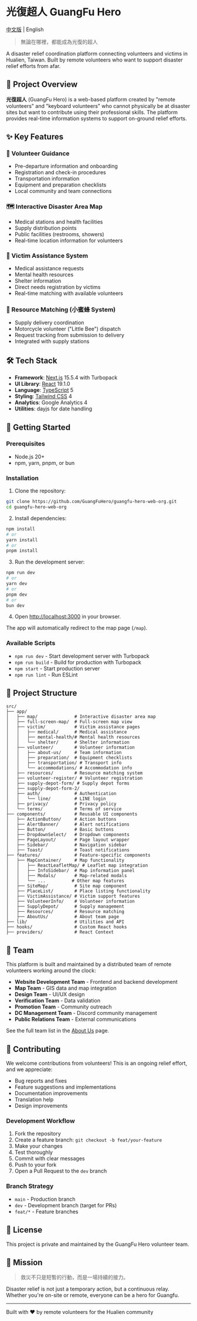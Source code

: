 # 光復超人 GuangFu Hero

[中文版](./README_zh-TW.md) | English

> 無論在哪裡，都能成為光復的超人

A disaster relief coordination platform connecting volunteers and victims in Hualien, Taiwan. Built by remote volunteers who want to support disaster relief efforts from afar.

## 🎯 Project Overview

**光復超人** (GuangFu Hero) is a web-based platform created by "remote volunteers" and "keyboard volunteers" who cannot physically be at disaster sites but want to contribute using their professional skills. The platform provides real-time information systems to support on-ground relief efforts.

## ✨ Key Features

### 🧭 Volunteer Guidance

- Pre-departure information and onboarding
- Registration and check-in procedures
- Transportation information
- Equipment and preparation checklists
- Local community and team connections

### 🗺️ Interactive Disaster Area Map

- Medical stations and health facilities
- Supply distribution points
- Public facilities (restrooms, showers)
- Real-time location information for volunteers

### 💬 Victim Assistance System

- Medical assistance requests
- Mental health resources
- Shelter information
- Direct needs registration by victims
- Real-time matching with available volunteers

### 🐝 Resource Matching (小蜜蜂 System)

- Supply delivery coordination
- Motorcycle volunteer ("Little Bee") dispatch
- Request tracking from submission to delivery
- Integrated with supply stations

## 🛠️ Tech Stack

- **Framework**: [Next.js](https://nextjs.org) 15.5.4 with Turbopack
- **UI Library**: [React](https://react.dev) 19.1.0
- **Language**: [TypeScript](https://www.typescriptlang.org) 5
- **Styling**: [Tailwind CSS](https://tailwindcss.com) 4
- **Analytics**: Google Analytics 4
- **Utilities**: dayjs for date handling

## 🚀 Getting Started

### Prerequisites

- Node.js 20+
- npm, yarn, pnpm, or bun

### Installation

1. Clone the repository:

```bash
git clone https://github.com/GuangFuHero/guangfu-hero-web-org.git
cd guangfu-hero-web-org
```

2. Install dependencies:

```bash
npm install
# or
yarn install
# or
pnpm install
```

3. Run the development server:

```bash
npm run dev
# or
yarn dev
# or
pnpm dev
# or
bun dev
```

4. Open [http://localhost:3000](http://localhost:3000) in your browser.

The app will automatically redirect to the map page (`/map`).

### Available Scripts

- `npm run dev` - Start development server with Turbopack
- `npm run build` - Build for production with Turbopack
- `npm start` - Start production server
- `npm run lint` - Run ESLint

## 📁 Project Structure

```
src/
├── app/
│   ├── map/              # Interactive disaster area map
│   ├── full-screen-map/  # Full-screen map view
│   ├── victim/           # Victim assistance pages
│   │   ├── medical/      # Medical assistance
│   │   ├── mental-health/# Mental health resources
│   │   └── shelter/      # Shelter information
│   ├── volunteer/        # Volunteer information
│   │   ├── about-us/     # Team information
│   │   ├── preparation/  # Equipment checklists
│   │   ├── transportation/ # Transport info
│   │   └── accommodations/ # Accommodation info
│   ├── resources/        # Resource matching system
│   ├── volunteer-register/ # Volunteer registration
│   ├── supply-depot-form/ # Supply depot forms
│   ├── supply-depot-form-2/
│   ├── auth/             # Authentication
│   │   └── line/         # LINE login
│   ├── privacy/          # Privacy policy
│   └── terms/            # Terms of service
├── components/           # Reusable UI components
│   ├── ActionButton/     # Action buttons
│   ├── AlertBanner/      # Alert notifications
│   ├── Button/           # Basic buttons
│   ├── DropdownSelect/   # Dropdown components
│   ├── PageLayout/       # Page layout wrapper
│   ├── Sidebar/          # Navigation sidebar
│   ├── Toast/            # Toast notifications
├── features/             # Feature-specific components
│   ├── MapContainer/     # Map functionality
│   │   ├── ReactLeafletMap/ # Leaflet map integration
│   │   ├── InfoSidebar/  # Map information panel
│   │   ├── Modals/       # Map-related modals
│   │   └── ...          # Other map features
│   ├── SiteMap/          # Site map component
│   ├── PlaceList/        # Place listing functionality
│   ├── VictimAssistance/ # Victim support features
│   ├── VolunteerInfo/    # Volunteer information
│   ├── SupplyDepot/      # Supply management
│   ├── Resources/        # Resource matching
│   ├── AboutUs/          # About team page
├── lib/                  # Utilities and API
├── hooks/                # Custom React hooks
├── providers/            # React Context
```

## 👥 Team

This platform is built and maintained by a distributed team of remote volunteers working around the clock:

- **Website Development Team** - Frontend and backend development
- **Map Team** - GIS data and map integration
- **Design Team** - UI/UX design
- **Verification Team** - Data validation
- **Promotion Team** - Community outreach
- **DC Management Team** - Discord community management
- **Public Relations Team** - External communications

See the full team list in the [About Us](/volunteer/about-us) page.

## 🤝 Contributing

We welcome contributions from volunteers! This is an ongoing relief effort, and we appreciate:

- Bug reports and fixes
- Feature suggestions and implementations
- Documentation improvements
- Translation help
- Design improvements

### Development Workflow

1. Fork the repository
2. Create a feature branch: `git checkout -b feat/your-feature`
3. Make your changes
4. Test thoroughly
5. Commit with clear messages
6. Push to your fork
7. Open a Pull Request to the `dev` branch

### Branch Strategy

- `main` - Production branch
- `dev` - Development branch (target for PRs)
- `feat/*` - Feature branches

## 📜 License

This project is private and maintained by the GuangFu Hero volunteer team.

## 💝 Mission

> 救災不只是短暫的行動，而是一場持續的接力。

Disaster relief is not just a temporary action, but a continuous relay. Whether you're on-site or remote, everyone can be a hero for Guangfu.

---

Built with ❤️ by remote volunteers for the Hualien community
